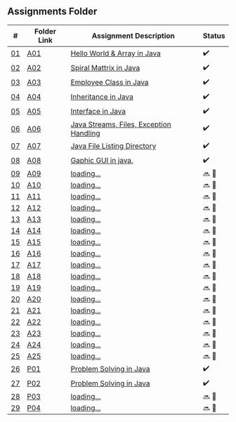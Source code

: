 ## Assignments Folder

|      #      | Folder Link  | Assignment Description                           | Status             |
| :---------: | ------------ | ------------------------------------------------ | ------------------ |
| [01](./A01) | [A01](./A01) | [Hello World & Array in Java](./A01)             | :heavy_check_mark: |
| [02](./A02) | [A02](./A02) | [Spiral Mattrix in Java](./A02)                  | :heavy_check_mark: |
| [03](./A03) | [A03](./A03) | [Employee Class in Java](./A03)                  | :heavy_check_mark: |
| [04](./A04) | [A04](./A04) | [Inheritance in Java](./A04)                     | :heavy_check_mark: |
| [05](./A05) | [A05](./A05) | [Interface in Java](./A05)                       | :heavy_check_mark: |
| [06](./A06) | [A06](./A06) | [Java Streams, Files, Exception Handling](./A06) | :heavy_check_mark: |
| [07](./A07) | [A07](./A07) | [Java File Listing Directory](./A07)             | :heavy_check_mark: |
| [08](./A08) | [A08](./A08) | [Gaphic GUI in java.](./A08)                     | :heavy_check_mark: |
| [09](./A09) | [A09](./A09) | [loading...](./A09)                              | :soon: 🔴           |
| [10](./A10) | [A10](./A10) | [loading...](./A10)                              | :soon: 🔴           |
| [11](./A11) | [A11](./A11) | [loading...](./A11)                              | :soon: 🔴           |
| [12](./A12) | [A12](./A12) | [loading...](./A12)                              | :soon: 🔴           |
| [13](./A13) | [A13](./A13) | [loading...](./A13)                              | :soon: 🔴           |
| [14](./A14) | [A14](./A14) | [loading...](./A14)                              | :soon: 🔴           |
| [15](./A15) | [A15](./A15) | [loading...](./A15)                              | :soon: 🔴           |
| [16](./A16) | [A16](./A16) | [loading...](./A16)                              | :soon: 🔴           |
| [17](./A17) | [A17](./A17) | [loading...](./A17)                              | :soon: 🔴           |
| [18](./A18) | [A18](./A18) | [loading...](./A18)                              | :soon: 🔴           |
| [19](./A19) | [A19](./A19) | [loading...](./A19)                              | :soon: 🔴           |
| [20](./A20) | [A20](./A20) | [loading...](./A20)                              | :soon: 🔴           |
| [21](./A21) | [A21](./A21) | [loading...](./A21)                              | :soon: 🔴           |
| [22](./A22) | [A22](./A22) | [loading...](./A22)                              | :soon: 🔴           |
| [23](./A23) | [A23](./A23) | [loading...](./A23)                              | :soon: 🔴           |
| [24](./A24) | [A24](./A24) | [loading...](./A24)                              | :soon: 🔴           |
| [25](./A25) | [A25](./A25) | [loading...](./A25)                              | :soon: 🔴           |
| [26](./P01) | [P01](./P01) | [Problem Solving in Java](./P01)                 | :heavy_check_mark: |
| [27](./P02) | [P02](./P02) | [Problem Solving in Java](./P02)                 | :heavy_check_mark: |
| [28](./P03) | [P03](./P03) | [loading...](./P03)                              | :soon: 🔴           |
| [29](./P04) | [P04](./P04) | [loading...](./P04)                              | :soon: 🔴           |
